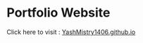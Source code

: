 # Portfolio Website
Click here to visit : <a href = "https://YashMistry1406.github.io/">YashMistry1406.github.io</a>

